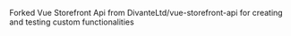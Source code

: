 Forked Vue Storefront Api from DivanteLtd/vue-storefront-api for creating and testing custom functionalities

